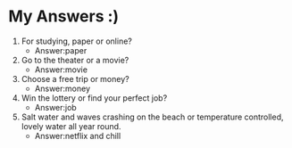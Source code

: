 # My Answers :)
1.  For studying, paper or online?
    - Answer:paper
2. Go to the theater or a movie?
    - Answer:movie
3. Choose a free trip or money?
    - Answer:money
4. Win the lottery or find your perfect job?
    - Answer:job
5. Salt water and waves crashing on the beach or temperature controlled, lovely water all year round.
    - Answer:netflix and chill
